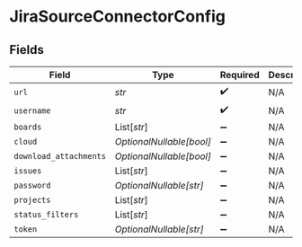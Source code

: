 # JiraSourceConnectorConfig


## Fields

| Field                    | Type                     | Required                 | Description              |
| ------------------------ | ------------------------ | ------------------------ | ------------------------ |
| `url`                    | *str*                    | :heavy_check_mark:       | N/A                      |
| `username`               | *str*                    | :heavy_check_mark:       | N/A                      |
| `boards`                 | List[*str*]              | :heavy_minus_sign:       | N/A                      |
| `cloud`                  | *OptionalNullable[bool]* | :heavy_minus_sign:       | N/A                      |
| `download_attachments`   | *OptionalNullable[bool]* | :heavy_minus_sign:       | N/A                      |
| `issues`                 | List[*str*]              | :heavy_minus_sign:       | N/A                      |
| `password`               | *OptionalNullable[str]*  | :heavy_minus_sign:       | N/A                      |
| `projects`               | List[*str*]              | :heavy_minus_sign:       | N/A                      |
| `status_filters`         | List[*str*]              | :heavy_minus_sign:       | N/A                      |
| `token`                  | *OptionalNullable[str]*  | :heavy_minus_sign:       | N/A                      |